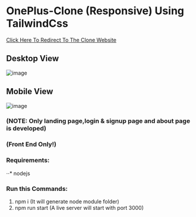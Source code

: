 # OnePlus-Clone (Responsive) Using TailwindCss

[Click Here To Redirect To The Clone Website](https://oneplus-clone.herokuapp.com/index.html)

## Desktop View
![image](https://user-images.githubusercontent.com/109794266/180615282-c76c1258-8715-46fd-96aa-9b0014f61a92.png)

## Mobile View
![image](https://user-images.githubusercontent.com/109794266/180615364-13842a4f-0251-4c43-bed9-507748a63fd4.png)


### (NOTE: Only landing page,login & signup page and about page is developed)
### (Front End Only!)

### Requirements:
⋅⋅* nodejs

### Run this Commands:
1. npm i (It will generate node module folder)
2. npm run start (A live server will start with port 3000)
